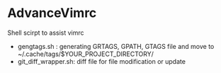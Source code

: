 # AdvanceVimrc
Shell scirpt to assist vimrc
- gengtags.sh : generating GRTAGS, GPATH, GTAGS file and move to ~/.cache/tags/$YOUR_PROJECT_DIRECTORY/
- git_diff_wrapper.sh: diff file for file modification or update

